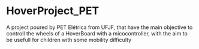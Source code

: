 # HoverProject_PET
A project poured by PET Elétrica from UFJF, that have the main objective to controll the wheels of a HoverBoard with a micocontroller, with the aim to be usefull for children with some mobility difficulty
